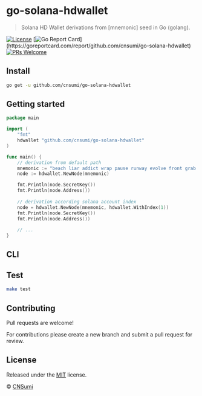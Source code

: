 # go-solana-hdwallet
> Solana HD Wallet derivations from [mnemonic] seed in Go (golang).

[![License](http://img.shields.io/badge/license-MIT-blue.svg)](https://raw.githubusercontent.com/cnsumi/go-solana-hdwallet/master/LICENSE)
[![Go Report Card](https://goreportcard.com/badge/github.com/cnsumi/go-solana-hdwallet?)](https://goreportcard.com/report/github.com/cnsumi/go-solana-hdwallet)
[![PRs Welcome](https://img.shields.io/badge/PRs-welcome-brightgreen.svg)](#contributing)


## Install
```bash
go get -u github.com/cnsumi/go-solana-hdwallet
```

## Getting started

```go
package main

import (
	"fmt"
	hdwallet "github.com/cnsumi/go-solana-hdwallet"
)

func main() {
	// derivation from default path
	mnemonic := "beach liar addict wrap pause runway evolve front grab print jungle mimic"
	node := hdwallet.NewNode(mnemonic)

	fmt.Println(node.SecretKey())
	fmt.Println(node.Address())
	
	// derivation according solana account index
	node = hdwallet.NewNode(mnemonic, hdwallet.WithIndex(1))
	fmt.Println(node.SecretKey())
	fmt.Println(node.Address())
	
	// ...
}
```

## CLI

## Test

```bash
make test
```

## Contributing

Pull requests are welcome!

For contributions please create a new branch and submit a pull request for review.

## License

Released under the [MIT](./LICENSE) license.

© [CNSumi](https://github.com/CNSumi)